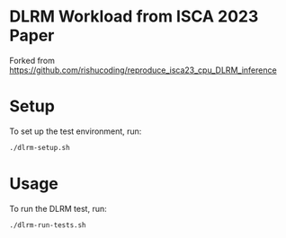 # DLRM Workload from ISCA 2023 Paper

Forked from https://github.com/rishucoding/reproduce_isca23_cpu_DLRM_inference

# Setup

To set up the test environment, run:

```bash
./dlrm-setup.sh
```

# Usage

To run the DLRM test, run:

```
./dlrm-run-tests.sh
```
